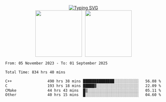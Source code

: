 <!--START_SECTION:console-->
<div align="center">
  <a href="https://git.io/typing-svg">
    <img src="https://readme-typing-svg.demolab.com/?lines=Hello+There+!;Happy+Coding+!&size=28&color=0F62FE&center=true&font=Fira+Code" alt="Typing SVG" />
  </a>
</div>
<!--END_SECTION:console-->

<div align="center" style="display: flex; justify-content: center; gap: 10px; flex-wrap: wrap;">
  <img 
    src="https://github-readme-stats.vercel.app/api?username=gotorion&hide_title=true&hide_border=true&show_icons=true&line_height=21&text_color=000&icon_color=000&bg_color=0,ea6161,ffc64d,fffc4d,52fa5a&theme=graywhite" 
    height="150"
  />
  <img 
    src="https://github-readme-stats.vercel.app/api/top-langs/?username=gotorion&hide_title=true&hide_border=true&layout=compact&langs_count=6&text_color=000&icon_color=fff&bg_color=0,52fa5a,4dfcff,c64dff&theme=graywhite" 
    height="150"
  />
</div>
<!--START_SECTION:waka-->

```txt
From: 05 November 2023 - To: 01 September 2025

Total Time: 834 hrs 40 mins

C++                490 hrs 38 mins ██████████████░░░░░░░░░░░   56.08 %
C                  193 hrs 18 mins █████▓░░░░░░░░░░░░░░░░░░░   22.09 %
CMake              44 hrs 43 mins  █▒░░░░░░░░░░░░░░░░░░░░░░░   05.11 %
Other              40 hrs 15 mins  █░░░░░░░░░░░░░░░░░░░░░░░░   04.60 %
```

<!--END_SECTION:waka-->
